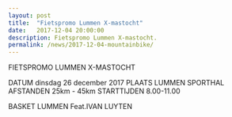 ```yaml
---
layout: post
title:  "Fietspromo Lummen X-mastocht"
date:   2017-12-04 20:00:00
description: Fietspromo Lummen X-mastocht.
permalink: /news/2017-12-04-mountainbike/
---
```


FIETSPROMO LUMMEN X-MASTOCHT

DATUM
dinsdag 26 december 2017
PLAATS
LUMMEN SPORTHAL
AFSTANDEN
25km - 45km
STARTTIJDEN
8.00-11.00

BASKET LUMMEN Feat.IVAN LUYTEN
